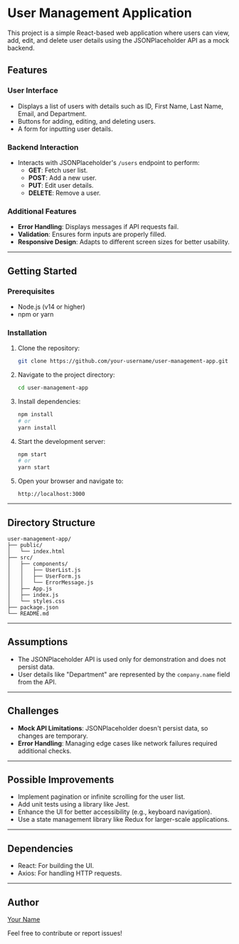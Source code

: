 # User Management Application

This project is a simple React-based web application where users can view, add, edit, and delete user details using the JSONPlaceholder API as a mock backend.

## Features

### User Interface
- Displays a list of users with details such as ID, First Name, Last Name, Email, and Department.
- Buttons for adding, editing, and deleting users.
- A form for inputting user details.

### Backend Interaction
- Interacts with JSONPlaceholder's `/users` endpoint to perform:
  - **GET**: Fetch user list.
  - **POST**: Add a new user.
  - **PUT**: Edit user details.
  - **DELETE**: Remove a user.

### Additional Features
- **Error Handling**: Displays messages if API requests fail.
- **Validation**: Ensures form inputs are properly filled.
- **Responsive Design**: Adapts to different screen sizes for better usability.

---

## Getting Started

### Prerequisites
- Node.js (v14 or higher)
- npm or yarn

### Installation
1. Clone the repository:
   ```bash
   git clone https://github.com/your-username/user-management-app.git
   ```

2. Navigate to the project directory:
   ```bash
   cd user-management-app
   ```

3. Install dependencies:
   ```bash
   npm install
   # or
   yarn install
   ```

4. Start the development server:
   ```bash
   npm start
   # or
   yarn start
   ```

5. Open your browser and navigate to:
   ```
   http://localhost:3000
   ```

---

## Directory Structure

```
user-management-app/
├── public/
│   └── index.html
├── src/
│   ├── components/
│   │   ├── UserList.js
│   │   ├── UserForm.js
│   │   └── ErrorMessage.js
│   ├── App.js
│   ├── index.js
│   └── styles.css
├── package.json
└── README.md
```

---

## Assumptions
- The JSONPlaceholder API is used only for demonstration and does not persist data.
- User details like "Department" are represented by the `company.name` field from the API.

---

## Challenges
- **Mock API Limitations**: JSONPlaceholder doesn't persist data, so changes are temporary.
- **Error Handling**: Managing edge cases like network failures required additional checks.

---

## Possible Improvements
- Implement pagination or infinite scrolling for the user list.
- Add unit tests using a library like Jest.
- Enhance the UI for better accessibility (e.g., keyboard navigation).
- Use a state management library like Redux for larger-scale applications.

---

## Dependencies
- React: For building the UI.
- Axios: For handling HTTP requests.

---

## Author
[Your Name](https://github.com/your-username)

Feel free to contribute or report issues!

